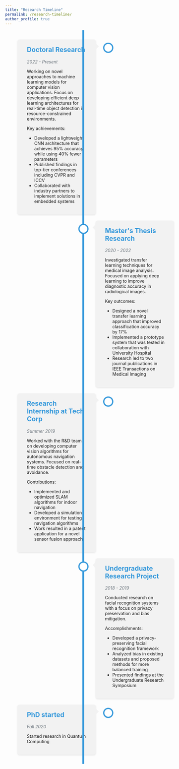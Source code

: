 ```yaml
---
title: "Research Timeline"
permalink: /research-timeline/
author_profile: true
---
```


<style>
.timeline {
  position: relative;
  max-width: 1200px;
  margin: 0 auto;
  padding: 20px 0;
}

.timeline::after {
  content: '';
  position: absolute;
  width: 6px;
  background-color: #3498db;
  top: 0;
  bottom: 0;
  left: 50%;
  margin-left: -3px;
}

.container {
  padding: 10px 40px;
  position: relative;
  background-color: inherit;
  width: 50%;
}

.container::after {
  content: '';
  position: absolute;
  width: 25px;
  height: 25px;
  right: -17px;
  background-color: white;
  border: 4px solid #3498db;
  top: 20px;
  border-radius: 50%;
  z-index: 1;
}

.left {
  left: 0;
}

.right {
  left: 50%;
}

.left::before {
  content: " ";
  height: 0;
  position: absolute;
  top: 22px;
  width: 0;
  z-index: 1;
  right: 30px;
  border: medium solid #f2f2f2;
  border-width: 10px 0 10px 10px;
  border-color: transparent transparent transparent #f2f2f2;
}

.right::before {
  content: " ";
  height: 0;
  position: absolute;
  top: 22px;
  width: 0;
  z-index: 1;
  left: 30px;
  border: medium solid #f2f2f2;
  border-width: 10px 10px 10px 0;
  border-color: transparent #f2f2f2 transparent transparent;
}

.right::after {
  left: -16px;
}

.content {
  padding: 20px 30px;
  background-color: #f2f2f2;
  position: relative;
  border-radius: 6px;
  box-shadow: 0 2px 5px rgba(0,0,0,0.1);
}

.content:hover {
  box-shadow: 0 4px 10px rgba(0,0,0,0.15);
  transition: all 0.3s ease;
}

.content h2 {
  margin-top: 0;
  color: #3498db;
}

.date {
  color: #6c757d;
  font-style: italic;
}

@media screen and (max-width: 768px) {
  .timeline::after {
    left: 31px;
  }
  
  .container {
    width: 100%;
    padding-left: 70px;
    padding-right: 25px;
  }
  
  .container::before {
    left: 60px;
    border: medium solid #f2f2f2;
    border-width: 10px 10px 10px 0;
    border-color: transparent #f2f2f2 transparent transparent;
  }

  .left::after, .right::after {
    left: 15px;
  }
  
  .right {
    left: 0%;
  }
}
</style>

<div class="timeline">
  <div class="container left">
    <div class="content">
      <h2>Doctoral Research</h2>
      <p class="date">2022 - Present</p>
      <p>Working on novel approaches to machine learning models for computer vision applications. Focus on developing efficient deep learning architectures for real-time object detection in resource-constrained environments.</p>
      <p>Key achievements:</p>
      <ul>
        <li>Developed a lightweight CNN architecture that achieves 95% accuracy while using 40% fewer parameters</li>
        <li>Published findings in top-tier conferences including CVPR and ICCV</li>
        <li>Collaborated with industry partners to implement solutions in embedded systems</li>
      </ul>
    </div>
  </div>
  <div class="container right">
    <div class="content">
      <h2>Master's Thesis Research</h2>
      <p class="date">2020 - 2022</p>
      <p>Investigated transfer learning techniques for medical image analysis. Focused on applying deep learning to improve diagnostic accuracy in radiological images.</p>
      <p>Key outcomes:</p>
      <ul>
        <li>Designed a novel transfer learning approach that improved classification accuracy by 17%</li>
        <li>Implemented a prototype system that was tested in collaboration with University Hospital</li>
        <li>Research led to two journal publications in IEEE Transactions on Medical Imaging</li>
      </ul>
    </div>
  </div>
  <div class="container left">
    <div class="content">
      <h2>Research Internship at Tech Corp</h2>
      <p class="date">Summer 2019</p>
      <p>Worked with the R&D team on developing computer vision algorithms for autonomous navigation systems. Focused on real-time obstacle detection and avoidance.</p>
      <p>Contributions:</p>
      <ul>
        <li>Implemented and optimized SLAM algorithms for indoor navigation</li>
        <li>Developed a simulation environment for testing navigation algorithms</li>
        <li>Work resulted in a patent application for a novel sensor fusion approach</li>
      </ul>
    </div>
  </div>
  <div class="container right">
    <div class="content">
      <h2>Undergraduate Research Project</h2>
      <p class="date">2018 - 2019</p>
      <p>Conducted research on facial recognition systems with a focus on privacy preservation and bias mitigation.</p>
      <p>Accomplishments:</p>
      <ul>
        <li>Developed a privacy-preserving facial recognition framework</li>
        <li>Analyzed bias in existing datasets and proposed methods for more balanced training</li>
        <li>Presented findings at the Undergraduate Research Symposium</li>
      </ul>
    </div>
  </div>
  <div class="container left">
    <div class="content">
      <h2>PhD started</h2>
      <p class="date">Fall 2020</p>
      <p>Started research in Quantum Computing</p>
      <!-- <ul>
        <li>Gained fundamental understanding of image processing techniques</li>
        <li>Implemented classical algorithms such as Canny and Sobel edge detectors</li>
        <li>Developed skills in experiment design and quantitative evaluation</li>
      </ul> -->
    </div>
  </div>
</div>